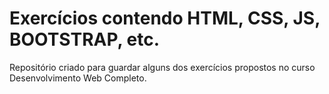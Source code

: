 # Exercícios contendo HTML, CSS, JS, BOOTSTRAP, etc.

Repositório criado para guardar alguns dos exercícios propostos no curso Desenvolvimento Web Completo.
